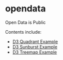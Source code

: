 # opendata
Open Data is Public

Contents include:
+ [D3 Quadrant Example](http://jsfiddle.net/gh/get/d3/3.0.4/phollott/opendata/tree/master/d3quadrant/)
+ [D3 Sunburst Example](http://jsfiddle.net/gh/get/d3/3.0.4/phollott/opendata/tree/master/d3sunburst/)
+ [D3 Treemap Example](http://jsfiddle.net/gh/get/d3/3.0.4/phollott/opendata/tree/master/d3treemap/)
